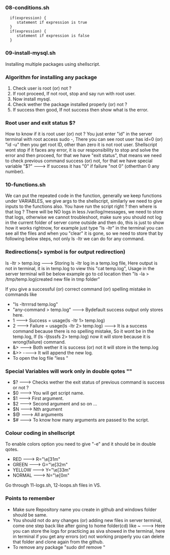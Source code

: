 ### 08-conditions.sh

      if(expression) {
         statement if expression is true
      }
      if(expression) {
         statement if expression is false
      }
      
### 09-install-mysql.sh
Installing multiple packages using shellscript.

### Algorithm for installing any package
1. Check user is root (or) not ?
2. If root proceed, If not root, stop and say run with root user.
3. Now install mysql.
4. Check wether the package installed properly (or) not ?
5. If success then good, If not success then show what is the error.

### Root user and exit status $?
How to know if it is root user (or) not ? You just enter "id" in the server terminal with root access sudo -, There you can see root user has id=0 (or) "id -u" then you get root ID, other than zero it is not root user. Shellscript wont stop if it faces any error, it is our responsibility to stop and solve the error and then proceed, for that we have "exit status", that means we need to check previous command success (or) not, for that we have special variable "$?" ---> If success it has "0" if failure "not 0" (otherthan 0 any number).

### 10-functions.sh
We can put the repeated code in the function, generally we keep functions under VARIABLES, we give args to the shellscript, similarly we need to give inputs to the functions also. You have run the script right ? then where is that log ? There will be NO logs in less /var/log/messages, we need to store that logs, otherwise we cannot troubleshoot, make sure you should not log in the current folder of server come outside and then do, this is just to show how it works rightnow, for example just type "ls -ltr" in the terminal you can see all the files and when you "clear" it is gone, so we need to store that by following below steps, not only ls -ltr we can do for any command.

### Redirections(> symbol is for output redirection)
ls -ltr > temp.log ---> Storing ls -ltr log in a temp.log file, Here output is not in terminal, it is in temp.log to view this "cat temp.log", Usage in the server terminal will be below example go to cd location then "ls -la > /tmp/temp.log(created new file in tmp folder"

If you give a successful (or) correct command (or) spelling mistake in commands like 
- "ls -ltrrrrsd temp.log"
- "any-command > temp.log"  ---> Bydefault success output only stores here.
-  1 ---> Success = usage(ls -ltr 1> temp.log)
-  2 ---> Failure = usage(ls -ltr 2> temp.log) ---> It is a success command because there is no spelling 
   mistake, So it wont be in the temp.log, If (ls -ljtsssfs 2> temp.log) now it will store because it is 
   wrong(failure) command.
- &> ---> Both wether it is success (or) not it will store in the temp.log
- &>> ----> It will append the new log.
- To open the log file "less <logfile-name>"
   
### Special Variables will work only in double qotes ""
- $? ---> Checks wether the exit status of previous command is success or not ?
- $0 ---> You will get script name.
- $1 ---> First argument.
- $2 ---> Second argument and so on ...
- $N ---> Nth argument
- $@ ---> All arguments
- $# ---> To know how many arguments are passed to the script.

### Colour coding in shellscript
To enable colors option you need to give "-e" and it should be in double qotes.
- RED ---> R="\e[31m"
- GREEN ---> G="\e[32m"
- YELLOW ---> Y="\e[33m"
- NORMAL ---> N="\e[0m" 

Go through 11-logs.sh, 12-loops.sh files in VS.

### Points to remember
- Make sure Repository name you create in github and windows folder should be same.
- You should not do any changes (or) adding new files in server terminal, come one step back like after going
  to home folder(cd) like ~ ---> Here you can store the logs for practicing as siva showed in the terminal,
  here in terminal if you get any errors (or) not working properly you can delete that folder and clone again
  from the github.
- To remove any package "sudo dnf remove <package-name>"
